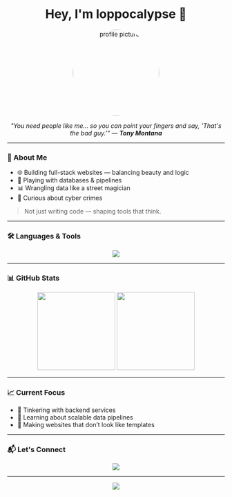 <h1 align="center">Hey, I'm loppocalypse 👾</h1>

<p align="center">
  <img src="https://avatars.githubusercontent.com/u/89336211?v=4" width="200" style="border-radius: 50%;" alt="profile picture" />
</p>

<p align="center">
  <i>"You need people like me... so you can point your fingers and say, 'That's the bad guy.'" — <b>Tony Montana</b></i>
</p>

---

### 🧠 About Me

- 🌐 Building full-stack websites — balancing beauty and logic
- 🧱 Playing with databases & pipelines
- 📊 Wrangling data like a street magician
- 🧬 Curious about cyber crimes

> Not just writing code — shaping tools that think.

---

### 🛠️ Languages & Tools

<p align="center">
  <img src="https://skillicons.dev/icons?i=c,cpp,java,js,php,css,html,mysql,mongodb,git,vscode,figma" />
</p>

---

### 📊 GitHub Stats

<p align="center">
  <img src="https://github-readme-stats.vercel.app/api?username=loppocalypse&show_icons=true&theme=tokyonight&hide_border=true" height="180"/>
  <img src="https://github-readme-stats.vercel.app/api/top-langs/?username=loppocalypse&layout=compact&theme=tokyonight&hide_border=true" height="180"/>
</p>

---

### 📈 Current Focus

- 🔧 Tinkering with backend services
- 🧪 Learning about scalable data pipelines
- 🎨 Making websites that don’t look like templates

---

### 📬 Let's Connect

<p align="center">
  <a href="mailto:erenaslan1782@example.com"><img src="https://img.shields.io/badge/Email-red?style=for-the-badge&logo=gmail" /></a>
</p>

---

<p align="center">
  <img src="https://readme-typing-svg.demolab.com?font=Fira+Code&pause=1000&color=FF3131&center=true&vCenter=true&width=435&lines=Code+is+how+I+think.;Chaos+is+a+ladder.;Let+the+stack+overflow." />
</p>
